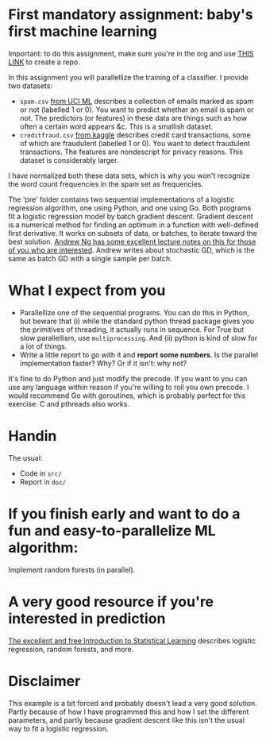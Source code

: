 # First mandatory assignment: baby's first machine learning

Important: to do this assignment, make sure you're in the org and use [THIS LINK](https://classroom.github.com/a/Z8Df0XWP) to create a repo.

In this assignment you will parallellize the training of a classifier. I provide two datasets:
* `spam.csv` [from UCI ML](https://archive.ics.uci.edu/ml/datasets/spambase) describes a collection of emails marked as spam or not (labelled 1 or 0). You want to predict whether an email is spam or not. The predictors (or features) in these data are things such as how often a certain word appears &c. This is a smallish dataset.
* `creditfraud.csv` [from kaggle](https://www.kaggle.com/dalpozz/creditcardfraud) describes credit card transactions, some of which are fraudulent (labelled 1 or 0). You want to detect fraudulent transactions. The features are nondescript for privacy reasons. This dataset is considerably larger.

I have normalized both these data sets, which is why you won't recognize the word count frequencies in the spam set as frequencies.

The 'pre' folder contains two sequential implementations of a logistic regression algorithm, one using Python, and one using Go. Both programs fit a logistic regression model by batch gradient descent. Gradient descent is a numerical method for finding an optimum in a function with well-defined first derivative. It works on subsets of data, or batches, to iterate toward the best solution. [Andrew Ng has some excellent lecture notes on this for those of you who are interested](http://cs229.stanford.edu/notes/cs229-notes1.pdf). Andrew writes about stochastic GD, which is the same as batch GD with a single sample per batch.

# What I expect from you
* Parallellize one of the sequential programs. You can do this in Python, but beware that (i) while the standard python thread package gives you the primitives of threading, it actually runs in sequence. For True but slow parallellism, use `multiprocessing`. And (ii) python is kind of slow for a lot of things.
* Write a little report to go with it and **report some numbers**. Is the parallel implementation faster? Why? Or if it isn't: why not?

It's fine to do Python and just modify the precode. If you want to you can use any language within reason if you're willing to roll you own precode. I would recommend Go with goroutines, which is probably perfect for this exercise. C and pthreads also works.

# Handin
The usual:
* Code in `src/`
* Report in `doc/`

# If you finish early and want to do a fun and easy-to-parallelize ML algorithm:
Implement random forests (in parallel).

# A very good resource if you're interested in prediction
[The excellent and free Introduction to Statistical Learning](http://www-bcf.usc.edu/~gareth/ISL/) describes logistic regression, random forests, and more.

# Disclaimer
This example is a bit forced and probably doesn't lead a very good solution. Partly because of how I have programmed this and how I set the different parameters, and partly because gradient descent like this isn't the usual way to fit a logistic regression.
